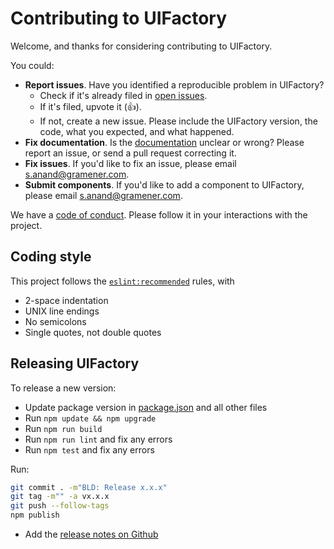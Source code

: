 # Contributing to UIFactory

Welcome, and thanks for considering contributing to UIFactory.

You could:

- **Report issues**. Have you identified a reproducible problem in UIFactory?
  - Check if it's already filed in [open issues](https://github.com/gramener/uifactory/issues/).
  - If it's filed, upvote it (👍).
  - If not, create a new issue. Please include the UIFactory version, the code, what you expected, and what happened.
- **Fix documentation**. Is the [documentation](https://github.com/gramener/uifactory/tree/master/docs/) unclear or wrong? Please report an issue, or send a pull request correcting it.
- **Fix issues**. If you'd like to fix an issue, please email <s.anand@gramener.com>.
- **Submit components**. If you'd like to add a component to UIFactory, please email <s.anand@gramener.com>.

We have a [code of conduct](CODE_OF_CONDUCT.md). Please follow it in your interactions with the project.


<!--
## TODO: Architecture
-->

## Coding style

This project follows the [`eslint:recommended`](https://eslint.org/docs/rules/) rules, with

- 2-space indentation
- UNIX line endings
- No semicolons
- Single quotes, not double quotes

## Releasing UIFactory

To release a new version:

- Update package version in [package.json](package.json) and all other files
- Run `npm update && npm upgrade`
- Run `npm run build`
- Run `npm run lint` and fix any errors
- Run `npm test` and fix any errors

Run:

```bash
git commit . -m"BLD: Release x.x.x"
git tag -m"" -a vx.x.x
git push --follow-tags
npm publish
```

- Add the [release notes on Github](https://github.com/gramener/uifactory/releases/new)
